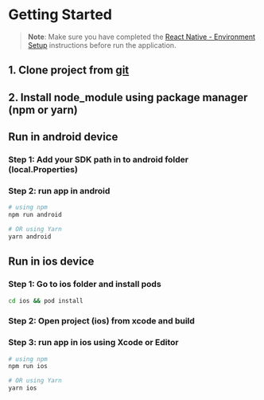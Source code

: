 # Getting Started

>**Note**: Make sure you have completed the [React Native - Environment Setup](https://reactnative.dev/docs/environment-setup) instructions before run the application.

## 1. Clone project from [git](https://github.com/gaganalakruwan/TournamentApp.git) 

## 2. Install node_module using package manager (npm or yarn)

## Run in android device

### Step 1: Add your SDK path in to android folder (local.Properties)
### Step 2: run app in android
```bash
# using npm
npm run android
```
 ```bash
 # OR using Yarn
yarn android
```

## Run in ios device
### Step 1: Go to ios folder and install pods
```bash
cd ios && pod install
```
### Step 2: Open project (ios) from xcode and build  

### Step 3: run app in ios using Xcode or Editor

```bash
# using npm
npm run ios
```
 ```bash
 # OR using Yarn
yarn ios
```